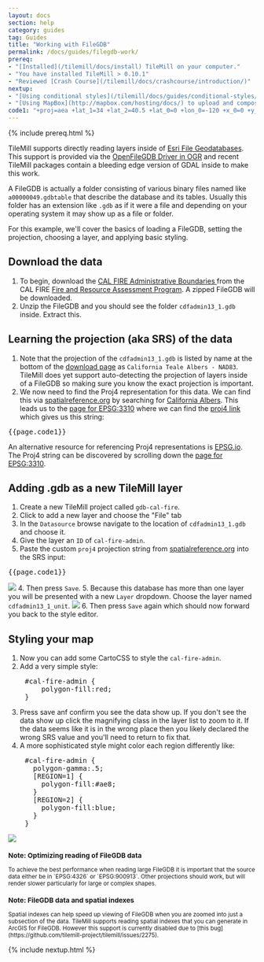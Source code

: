 ```yaml
---
layout: docs
section: help
category: guides
tag: Guides
title: "Working with FileGDB"
permalink: /docs/guides/filegdb-work/
prereq:
- "[Installed](/tilemill/docs/install) TileMill on your computer."
- "You have installed TileMill > 0.10.1"
- "Reviewed [Crash Course](/tilemill/docs/crashcourse/introduction/)"
nextup:
- "[Using conditional styles](/tilemill/docs/guides/conditional-styles/) to control the appearance of points based on data."
- "[Using MapBox](http://mapbox.com/hosting/docs/) to upload and composite your map."
code1: "+proj=aea +lat_1=34 +lat_2=40.5 +lat_0=0 +lon_0=-120 +x_0=0 +y_0=-4000000 +ellps=GRS80 +datum=NAD83 +units=m +no_defs"
---
```


{% include prereq.html %}

TileMill supports directly reading layers inside of [Esri File Geodatabases](http://www.esri.com/software/arcgis/geodatabase/interoperability). This support is provided via the [OpenFileGDB Driver in OGR](http://www.gdal.org/ogr/drv_openfilegdb.html) and recent TileMill packages contain a bleeding edge version of GDAL inside to make this work.

A FileGDB is actually a folder consisting of various binary files named like `a00000049.gdbtable` that describe the database and its tables. Usually this folder has an extension like `.gdb` as if it were a file and depending on your operating system it may show up as a file or folder.

For this example, we'll cover the basics of loading a FileGDB, setting the projection, choosing a layer, and applying basic styling.

## Download the data
1. To begin, download the [CAL FIRE Administrative Boundaries ](http://frap.cdf.ca.gov/data/statewide/cdfadmin13_1.zip) from the CAL FIRE [Fire and Resource Assessment Program](http://frap.cdf.ca.gov/data/frapgisdata-sw-cdfadmin13_1_download.php). A zipped FileGDB will be downloaded.
2. Unzip the FileGDB and you should see the folder `cdfadmin13_1.gdb` inside. Extract this.

## Learning the projection (aka SRS) of the data

1. Note that the projection of the `cdfadmin13_1.gdb` is listed by name at the bottom of the [download page](http://frap.cdf.ca.gov/data/frapgisdata-sw-cdfadmin13_1_download.php) as `California Teale Albers - NAD83`. TileMill does yet support auto-detecting the projection of layers inside of a FileGDB so making sure you know the exact projection is important.
2. We now need to find the Proj4 representation for this data. We can find this via [spatialreference.org](http://spatialreference.org/) by searching for [California Albers](http://spatialreference.org/ref/?search=california+albers). This leads us to the [page for EPSG:3310](http://spatialreference.org/ref/epsg/3310/) where we can find the [proj4 link](http://spatialreference.org/ref/epsg/3310/proj4/) which gives us this string:
<pre>{{page.code1}}</pre>
An alternative resource for referencing Proj4 representations is [EPSG.io](http://epsg.io/). The Proj4 string can be discovered by scrolling down the [page for EPSG:3310](http://epsg.io/3310).

## Adding .gdb as a new TileMill layer

1. Create a new TileMill project called `gdb-cal-fire`.
2. Click to add a new layer and choose the "File" tab
3. In the `Datasource` browse navigate to the location of `cdfadmin13_1.gdb` and choose it.
4. Give the layer an `ID` of `cal-fire-admin`.
5. Paste the custom `proj4` projection string from [spatialreference.org](http://spatialreference.org/ref/sr-org/10/proj4/) into the SRS input:
<pre>{{page.code1}}</pre>

![](/tilemill/assets/pages/loading_filegdb.png) 
4. Then press `Save`.
5. Because this database has more than one layer you will be presented with a new `Layer` dropdown. Choose the layer named `cdfadmin13_1_unit`.
![](/tilemill/assets/pages/choosing_filegdb_layer.png) 
6. Then press `Save` again which should now forward you back to the style editor.

## Styling your map

1. Now you can add some CartoCSS to style the `cal-fire-admin`.
2. Add a very simple style:

<pre>
    #cal-fire-admin {
        polygon-fill:red;
    }
</pre>

3. Press save anf confirm you see the data show up. If you don't see the data show up click the magnifying class in the layer list to zoom to it. If the data seems like it is in the wrong place then you likely declared the wrong SRS value and you'll need to return to fix that.
4. A more sophisticated style might color each region differently like:


<pre>
    #cal-fire-admin {
      polygon-gamma:.5;
      [REGION=1] {
        polygon-fill:#ae8;
      }
      [REGION=2] {
        polygon-fill:blue;
      }
    }
</pre>

![](/tilemill/assets/pages/filegdb_styled.png) 

<small class='note' markdown='1'>
<h3>Note: Optimizing reading of FileGDB data</h3>
To achieve the best performance when reading large FileGDB it is important that the source data either be in `EPSG:4326` or `EPSG:900913`. Other projections should work, but will render slower particularly for large or complex shapes.
</small>


<small class='note' markdown='1'>
<h3>Note: FileGDB data and spatial indexes</h3>
Spatial indexes can help speed up viewing of FileGDB when you are zoomed into just a subsection of the data. TileMill supports reading spatial indexes that you can generate in ArcGIS for FileGDB. However this support is currently disabled due to [this bug](https://github.com/tilemill-project/tilemill/issues/2275).
</small>

{% include nextup.html %}
